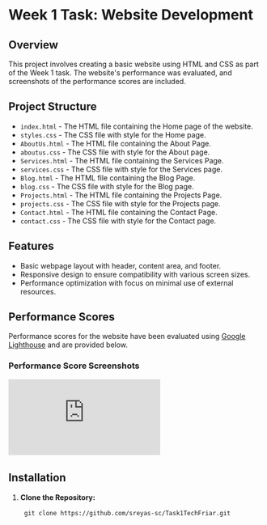 # Week 1 Task: Website Development

## Overview

This project involves creating a basic website using HTML and CSS as part of the Week 1 task. The website's performance was evaluated, and screenshots of the performance scores are included.

## Project Structure

- `index.html` - The HTML file containing the Home page of the website.
- `styles.css` - The CSS file with style for the Home page.
- `AboutUs.html` - The HTML file containing the About Page.
- `aboutus.css` - The CSS file with style for the About page.
- `Services.html` - The HTML file containing the Services Page.
- `services.css` - The CSS file with style for the Services page.
- `Blog.html` - The HTML file containing the Blog Page.
- `blog.css` - The CSS file with style for the Blog page.
- `Projects.html` - The HTML file containing the Projects Page.
- `projects.css` - The CSS file with style for the Projects page.
- `Contact.html` - The HTML file containing the Contact Page.
- `contact.css` - The CSS file with style for the Contact page.

## Features

- Basic webpage layout with header, content area, and footer.
- Responsive design to ensure compatibility with various screen sizes.
- Performance optimization with focus on minimal use of external resources.

## Performance Scores

Performance scores for the website have been evaluated using [Google Lighthouse](https://developers.google.com/web/tools/lighthouse) and are provided below.

### Performance Score Screenshots
   
   ![ Performance Score](https://github.com/sreyas-sc/Task1TechFriar/blob/8992ae222a50f2c54ffe6f8885ca6a84fdd74143/LightHousePerformance.pdf)

## Installation

1. **Clone the Repository:**

   ```
    git clone https://github.com/sreyas-sc/Task1TechFriar.git
   ```
